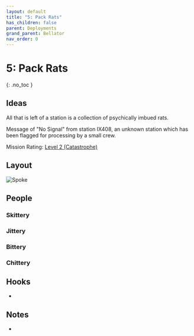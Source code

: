 ```yaml
---
layout: default
title: "5: Pack Rats"
has_children: false
parent: Deployments
grand_parent: Bellator
nav_order: 0
---
```

# 5: Pack Rats
{: .no_toc }

## Ideas
All that is left of a station is a collection of psychically imbued rats.

Message of "No Signal" from station IX408, an unknown station which has been flagged for processing by a small crew.

Mission Rating: [Level 2 (Catastrophe)](Game/Deployment#Level%202%20(Catastrophe))
## Layout
![Spoke](Game/Blocks/Spoke)

## People
### Skittery


### Jittery


### Bittery


### Chittery


## Hooks
* 

## Notes
* 